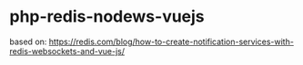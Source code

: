 # php-redis-nodews-vuejs

based on:
https://redis.com/blog/how-to-create-notification-services-with-redis-websockets-and-vue-js/
